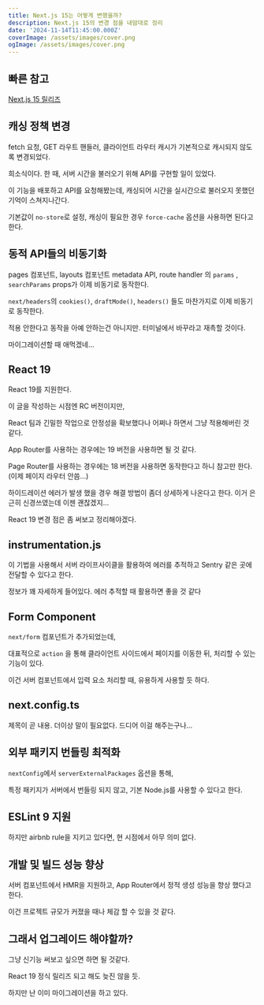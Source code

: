 ```yaml
---
title: Next.js 15는 어떻게 변했을까?
description: Next.js 15의 변경 점을 내맘대로 정리
date: '2024-11-14T11:45:00.000Z'
coverImage: /assets/images/cover.png
ogImage: /assets/images/cover.png
---
```


## 빠른 참고
[Next.js 15 릴리즈](https://nextjs.org/blog/next-15)

## 캐싱 정책 변경

fetch 요청, GET 라우트 핸들러, 클라이언트 라우터 캐시가 기본적으로 캐시되지 않도록 변경되었다.

희소식이다. 한 때, 서버 시간을 불러오기 위해 API를 구현할 일이 있었다.

이 기능을 배포하고 API를 요청해봤는데, 캐싱되어 시간을 실시간으로 불러오지 못했던 기억이 스쳐지나간다.

기본값이 `no-store`로 설정, 캐싱이 필요한 경우 `force-cache` 옵션을 사용하면 된다고 한다.

## 동적 API들의 비동기화

pages 컴포넌트, layouts 컴포넌트 metadata API, route handler 의 `params` , `searchParams` props가 이제 비동기로 동작한다.

`next/headers`의 `cookies()`, `draftMode()`, `headers()` 들도 마찬가지로 이제 비동기로 동작한다.

적용 안한다고 동작을 아예 안하는건 아니지만. 터미널에서 바꾸라고 재촉할 것이다.

마이그레이션할 때 애먹겠네...

## React 19

React 19를 지원한다.

이 글을 작성하는 시점엔 RC 버전이지만,

React 팀과 긴밀한 작업으로 안정성을 확보했다나 어쩌나 하면서 그냥 적용해버린 것 같다.

App Router를 사용하는 경우에는 19 버전을 사용하면 될 것 같다.

Page Router를 사용하는 경우에는 18 버전을 사용하면 동작한다고 하니 참고만 한다.(이제 페이지 라우터 안씀...)

하이드레이션 에러가 발생 했을 경우 해결 방법이 좀더 상세하게 나온다고 한다. 이거 은근히 신경쓰였는데 이젠 괜찮겠지...

React 19 변경 점은 좀 써보고 정리해야겠다.


## instrumentation.js

이 기법을 사용해서 서버 라이프사이클을 활용하여 에러를 추적하고 Sentry 같은 곳에 전달할 수 있다고 한다.

정보가 꽤 자세하게 들어있다. 에러 추적할 때 활용하면 좋을 것 같다

## Form Component

`next/form` 컴포넌트가 추가되었는데,

대표적으로 `action` 을 통해 클라이언트 사이드에서 페이지를 이동한 뒤, 처리할 수 있는 기능이 있다.

이건 서버 컴포넌트에서 입력 요소 처리할 때, 유용하게 사용할 듯 하다.

## next.config.ts

제목이 곧 내용. 더이상 말이 필요없다. 드디어 이걸 해주는구나...

## 외부 패키지 번들링 최적화

`nextConfig`에서 `serverExternalPackages` 옵션을 통해,

특정 패키지가 서버에서 번들링 되지 않고, 기본 Node.js를 사용할 수 있다고 한다.

## ESLint 9 지원

하지만 airbnb rule을 지키고 있다면, 현 시점에서 아무 의미 없다.

## 개발 및 빌드 성능 향상

서버 컴포넌트에서 HMR을 지원하고, App Router에서 정적 생성 성능을 향상 했다고 한다.

이건 프로젝트 규모가 커졌을 때나 체감 할 수 있을 것 같다.

## 그래서 업그레이드 해야할까?

그냥 신기능 써보고 싶으면 하면 될 것같다.

React 19 정식 릴리즈 되고 해도 늦진 않을 듯.

하지만 난 이미 마이그레이션을 하고 있다.
